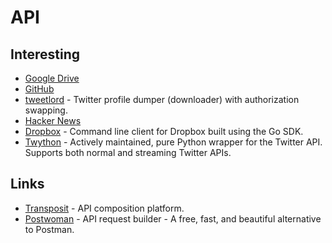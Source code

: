 # API

## Interesting

- [Google Drive](https://github.com/prasmussen/gdrive)
- [GitHub](https://developer.github.com/v3/)
- [tweetlord](https://github.com/snovvcrash/tweetlord) - Twitter profile dumper (downloader) with authorization swapping.
- [Hacker News](https://github.com/HackerNews/API)
- [Dropbox](https://github.com/dropbox/dbxcli) - Command line client for Dropbox built using the Go SDK.
- [Twython](https://github.com/ryanmcgrath/twython) - Actively maintained, pure Python wrapper for the Twitter API. Supports both normal and streaming Twitter APIs.

## Links

- [Transposit](https://www.transposit.com/) - API composition platform.
- [Postwoman](https://github.com/liyasthomas/postwoman) - API request builder - A free, fast, and beautiful alternative to Postman.
